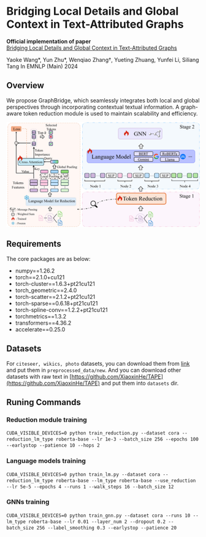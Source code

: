 # Bridging Local Details and Global Context in Text-Attributed Graphs

**Official implementation of paper**  <br>[Bridging Local Details and Global Context in Text-Attributed Graphs](https://arxiv.org/abs/2406.12608) <br>

Yaoke Wang*, Yun Zhu*, Wenqiao Zhang†, Yueting Zhuang, Yunfei Li, Siliang Tang
In EMNLP (Main) 2024

## Overview

We propose GraphBridge, which seamlessly integrates both local and global perspectives through incorporating contextual textual information. A graph-aware token reduction module is used to maintain scalability and efficiency.

![](./figure/framework.jpg)

## Requirements

The core packages are as below:

* numpy==1.26.2
* torch==2.1.0+cu121
* torch-cluster==1.6.3+pt21cu121
* torch_geometric==2.4.0
* torch-scatter==2.1.2+pt21cu121
* torch-sparse==0.6.18+pt21cu121
* torch-spline-conv==1.2.2+pt21cu121
* torchmetrics==1.3.2
* transformers==4.36.2
* accelerate==0.25.0

## Datasets

For `citeseer, wikics, photo` datasets, you can download them from [link](https://drive.google.com/drive/folders/1bSRCZxt0c11A3717DYDjO112fo_zC8Ec?usp=sharing) and put them in `preprocessed_data/new`.
And you can download other datasets with raw text in [https://github.com/XiaoxinHe/TAPE](https://github.com/XiaoxinHe/TAPE) and put them into `datasets` dir.

## Runing Commands

### Reduction module training

```
CUDA_VISIBLE_DEVICES=0 python train_reduction.py --dataset cora --reduction_lm_type roberta-base --lr 1e-3 --batch_size 256 --epochs 100 --earlystop --patience 10 --hops 2
```

### Language models training

```
CUDA_VISIBLE_DEVICES=0 python train_lm.py --dataset cora --reduction_lm_type roberta-base --lm_type roberta-base --use_reduction --lr 5e-5 --epochs 4 --runs 1 --walk_steps 16 --batch_size 12
```

### GNNs training

```
CUDA_VISIBLE_DEVICES=0 python train_gnn.py --dataset cora --runs 10 --lm_type roberta-base --lr 0.01 --layer_num 2 --dropout 0.2 --batch_size 256 --label_smoothing 0.3 --earlystop --patience 20
```
